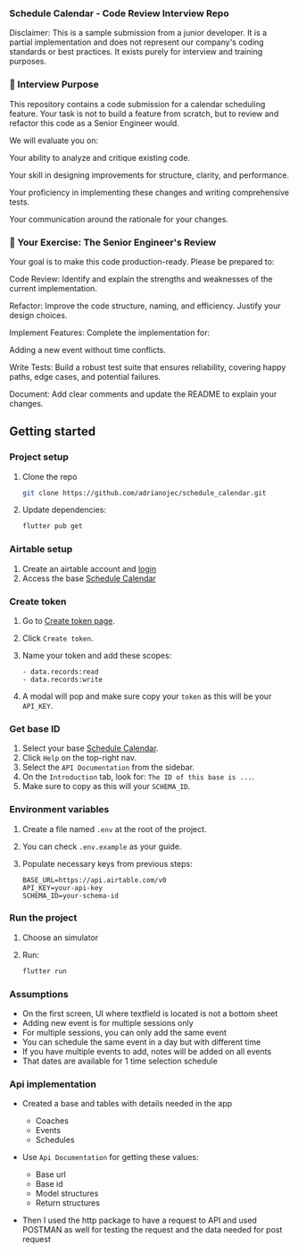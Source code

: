 ### Schedule Calendar - Code Review Interview Repo
Disclaimer: This is a sample submission from a junior developer. It is a partial implementation and does not represent our company's coding standards or best practices. It exists purely for interview and training purposes.

### 🎯 Interview Purpose
This repository contains a code submission for a calendar scheduling feature. Your task is not to build a feature from scratch, but to review and refactor this code as a Senior Engineer would.

We will evaluate you on:

Your ability to analyze and critique existing code.

Your skill in designing improvements for structure, clarity, and performance.

Your proficiency in implementing these changes and writing comprehensive tests.

Your communication around the rationale for your changes.

### 🎯 Your Exercise: The Senior Engineer's Review
Your goal is to make this code production-ready. Please be prepared to:

Code Review: Identify and explain the strengths and weaknesses of the current implementation.

Refactor: Improve the code structure, naming, and efficiency. Justify your design choices.

Implement Features: Complete the implementation for:

Adding a new event without time conflicts.

Write Tests: Build a robust test suite that ensures reliability, covering happy paths, edge cases, and potential failures.

Document: Add clear comments and update the README to explain your changes.

## Getting started

<!-- Project setup -->

### Project setup

1. Clone the repo
   ```bash
   git clone https://github.com/adrianojec/schedule_calendar.git
   ```
2. Update dependencies:

   ```bash
   flutter pub get
   ```

<!-- Airtable setup -->

### Airtable setup

1. Create an airtable account and [login](https://airtable.com/login)
2. Access the base [Schedule Calendar](https://airtable.com/invite/l?inviteId=invK7DI1WLSkp4oHp&inviteToken=baffa1f25880ae4640112f59e89d9638080d26305dc47d5f2e1af0c4a43a9610&utm_medium=email&utm_source=product_team&utm_content=transactional-alerts)

<!-- Create token -->

### Create token

1. Go to [Create token page](https://airtable.com/create/tokens).
2. Click `Create token`.
3. Name your token and add these scopes:

   ```
   - data.records:read
   - data.records:write
   ```

4. A modal will pop and make sure copy your `token` as this will be your `API_KEY`.

<!-- Get base id -->

### Get base ID

1. Select your base [Schedule Calendar](https://airtable.com/).
2. Click `Help` on the top-right nav.
3. Select the `API Documentation` from the sidebar.
4. On the `Introduction` tab, look for: `The ID of this base is ...`.
5. Make sure to copy as this will your `SCHEMA_ID`.

<!-- Environment variables -->

### Environment variables

1. Create a file named `.env` at the root of the project.
2. You can check `.env.example` as your guide.
3. Populate necessary keys from previous steps:

   ```
   BASE_URL=https://api.airtable.com/v0
   API_KEY=your-api-key
   SCHEMA_ID=your-schema-id
   ```

<!-- Run the project -->

### Run the project

1. Choose an simulator
2. Run:

   ```bash
   flutter run
   ```

### Assumptions

- On the first screen, UI where textfield is located is not a bottom sheet
- Adding new event is for multiple sessions only
- For multiple sessions, you can only add the same event
- You can schedule the same event in a day but with different time
- If you have multiple events to add, notes will be added on all events
- That dates are available for 1 time selection schedule

### Api implementation

- Created a base and tables with details needed in the app

  - Coaches
  - Events
  - Schedules

- Use `Api Documentation` for getting these values:

  - Base url
  - Base id
  - Model structures
  - Return structures

- Then I used the http package to have a request to API and used POSTMAN as well for testing the request and the data needed for post request
